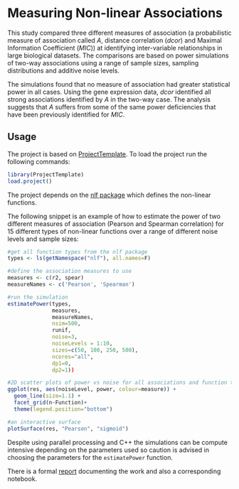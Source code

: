 Measuring Non-linear Associations
=================================

This study compared three different measures of association (a probabilistic measure of association called *A*, distance correlation (*dcor*) and Maximal Information Coefficient (*MIC*)) at identifying inter-variable relationships in large biological datasets. The comparisons are based on power simulations of two-way associations using a range of sample sizes, sampling distributions and additive noise levels.

The simulations found that no measure of association had greater statistical power in all cases. Using the gene expression data, *dcor* identified all strong associations identified by *A* in the two-way case. The analysis suggests that $A$ suffers from some of the same power deficiencies that have been previously identified for *MIC*.

Usage
-----

The project is based on [ProjectTemplate](http://projecttemplate.net/index.html). To load the project run the following commands:

```R
library(ProjectTemplate)
load.project()
```

The project depends on the [nlf package](https://github.com/fjro/nlf) which defines the non-linear functions.

The following snippet is an example of how to estimate the power of two different measures of association (Pearson and Spearman correlation) for 15 different types of non-linear functions over a range of different noise levels and sample sizes:

```R
#get all function types from the nlf package
types <- ls(getNamespace("nlf"), all.names=F)

#define the association measures to use
measures <- c(r2, spear)
measureNames <- c('Pearson', 'Spearman')

#run the simulation
estimatePower(types,
              measures,
              measureNames,
              nsim=500,
              runif,
              noise=3,
              noiseLevels = 1:10,
              sizes=c(50, 100, 250, 500),
              ncores="all",
              dp1=0,
              dp2=1))

#2D scatter plots of power vs noise for all associations and function types
ggplot(res, aes(noiseLevel, power, colour=measure)) +
  geom_line(size=1.1) +
  facet_grid(n~Function)+
  theme(legend.position="bottom")

#an interactive surface
plotSurface(res, "Pearson", "sigmoid")
```

Despite using parallel processing and C++ the simulations can be compute intensive depending on the parameters used so caution is advised in choosing the parameters for the `estimatePower` function.

There is a formal [report](reports/mnla.pdf) documenting the work and also a corresponding notebook.

